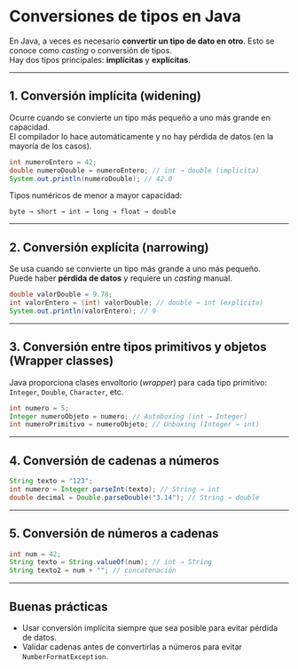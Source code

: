 # Conversiones de tipos en Java

En Java, a veces es necesario **convertir un tipo de dato en otro**. Esto se conoce como *casting* o conversión de tipos.  
Hay dos tipos principales: **implícitas** y **explícitas**.

---

## 1. Conversión implícita (widening)

Ocurre cuando se convierte un tipo más pequeño a uno más grande en capacidad.  
El compilador lo hace automáticamente y no hay pérdida de datos (en la mayoría de los casos).

```java
int numeroEntero = 42;
double numeroDouble = numeroEntero; // int → double (implícita)
System.out.println(numeroDouble); // 42.0
```

Tipos numéricos de menor a mayor capacidad:
```
byte → short → int → long → float → double
```

---

## 2. Conversión explícita (narrowing)

Se usa cuando se convierte un tipo más grande a uno más pequeño.  
Puede haber **pérdida de datos** y requiere un *casting* manual.

```java
double valorDouble = 9.78;
int valorEntero = (int) valorDouble; // double → int (explícita)
System.out.println(valorEntero); // 9
```

---

## 3. Conversión entre tipos primitivos y objetos (Wrapper classes)

Java proporciona clases envoltorio (*wrapper*) para cada tipo primitivo:  
`Integer`, `Double`, `Character`, etc.

```java
int numero = 5;
Integer numeroObjeto = numero; // Autoboxing (int → Integer)
int numeroPrimitivo = numeroObjeto; // Unboxing (Integer → int)
```

---

## 4. Conversión de cadenas a números

```java
String texto = "123";
int numero = Integer.parseInt(texto); // String → int
double decimal = Double.parseDouble("3.14"); // String → double
```

---

## 5. Conversión de números a cadenas

```java
int num = 42;
String texto = String.valueOf(num); // int → String
String texto2 = num + ""; // concatenación
```

---

## Buenas prácticas

- Usar conversión implícita siempre que sea posible para evitar pérdida de datos.
- Validar cadenas antes de convertirlas a números para evitar `NumberFormatException`.
```


